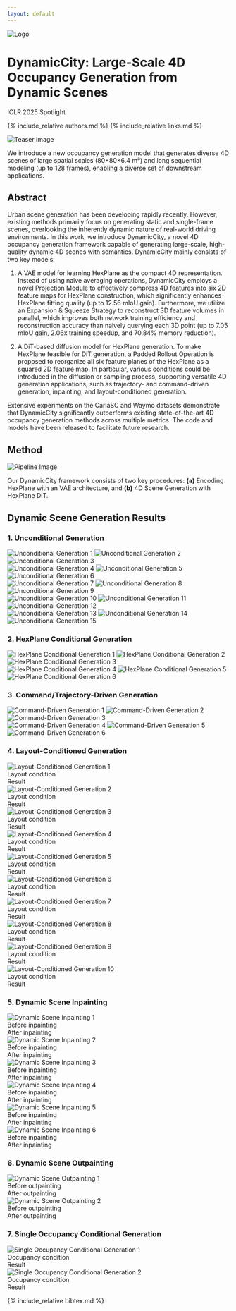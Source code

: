 ```yaml
---
layout: default
---
```


<div class="title-container">
  <img src="assets/images/logo.png" alt="Logo" class="logo">
  <h1>
    <span class="main-title"><span class="dynamic">Dynamic</span><span class="city">City</span>: Large-Scale 4D Occupancy</span>
    <span class="main-title">Generation from Dynamic Scenes</span>
  </h1>
</div>

<p class="venue">ICLR 2025 Spotlight</p>

{% include_relative authors.md %}
{% include_relative links.md %}

<div class="teaser-container">
  <img src="assets/images/teaser.webp" alt="Teaser Image" class="teaser-image">

  <p class="teaser-caption">
  We introduce a new occupancy generation model that generates diverse 4D scenes of large spatial scales (80×80×6.4 m³) and long sequential modeling (up to 128 frames), enabling a diverse set of downstream applications.
  </p>
</div>

## Abstract

<div class="abstract">
Urban scene generation has been developing rapidly recently. However, existing methods primarily focus on generating static and single-frame scenes, overlooking the inherently dynamic nature of real-world driving environments. In this work, we introduce <span class="highlight-pink">Dynamic</span><span class="highlight-blue">City</span>, a novel 4D occupancy generation framework capable of generating large-scale, high-quality dynamic 4D scenes with semantics. DynamicCity mainly consists of two key models:

1. A VAE model for learning HexPlane as the compact 4D representation. Instead of using naive averaging operations, DynamicCity employs a novel <span class="highlight">Projection Module</span> to effectively compress 4D features into six 2D feature maps for HexPlane construction, which significantly enhances HexPlane fitting quality (up to <span class="highlight">12.56</span> mIoU gain). Furthermore, we utilize an <span class="highlight">Expansion & Squeeze Strategy</span> to reconstruct 3D feature volumes in parallel, which improves both network training efficiency and reconstruction accuracy than naively querying each 3D point (up to <span class="highlight">7.05</span> mIoU gain, <span class="highlight">2.06x</span> training speedup, and <span class="highlight">70.84%</span> memory reduction).

2. A DiT-based diffusion model for HexPlane generation. To make HexPlane feasible for DiT generation, a <span class="highlight">Padded Rollout Operation</span> is proposed to reorganize all six feature planes of the HexPlane as a squared 2D feature map. In particular, various conditions could be introduced in the diffusion or sampling process, supporting <span class="highlight">versatile 4D generation applications</span>, such as trajectory- and command-driven generation, inpainting, and layout-conditioned generation.

Extensive experiments on the CarlaSC and Waymo datasets demonstrate that DynamicCity significantly outperforms existing state-of-the-art 4D occupancy generation methods across multiple metrics. The code and models have been released to facilitate future research.
</div>

## Method

<div class="method-container">
  <img src="assets/images/pipeline.png" alt="Pipeline Image" class="method-image">

  <p class="method-caption">
  Our <span class="highlight-pink">Dynamic</span><span class="highlight-blue">City</span> framework consists of two key procedures: <strong>(a)</strong> Encoding HexPlane with an VAE architecture, and <strong>(b)</strong> 4D Scene Generation with HexPlane DiT.
  </p>
</div>

## Dynamic Scene Generation Results

### 1. Unconditional Generation
<div class="demo-section">
  <div class="video-row">
    <img src="assets/images/u_c_1.webp" alt="Unconditional Generation 1" class="video-small">
    <img src="assets/images/u_c_2.webp" alt="Unconditional Generation 2" class="video-small">
    <img src="assets/images/u_c_3.webp" alt="Unconditional Generation 3" class="video-small">
  </div>
  
  <div class="video-row">
    <img src="assets/images/R_u_c_1.webp" alt="Unconditional Generation 4" class="video-small">
    <img src="assets/images/R_u_c_2.webp" alt="Unconditional Generation 5" class="video-small">
    <img src="assets/images/R_u_c_3.webp" alt="Unconditional Generation 6" class="video-small">
  </div>

  <div class="video-row">
    <img src="assets/images/R_u_c_4.webp" alt="Unconditional Generation 7" class="video-small">
    <img src="assets/images/R_u_c_5.webp" alt="Unconditional Generation 8" class="video-small">
    <img src="assets/images/R_u_c_6.webp" alt="Unconditional Generation 9" class="video-small">
  </div>

  <div class="video-row">
    <img src="assets/images/R_u_c_7.webp" alt="Unconditional Generation 10" class="video-small">
    <img src="assets/images/R_u_c_8.webp" alt="Unconditional Generation 11" class="video-small">
    <img src="assets/images/R_u_c_9.webp" alt="Unconditional Generation 12" class="video-small">
  </div>
  
  <div class="video-row">
    <img src="assets/images/u_w_1.webp" alt="Unconditional Generation 13" class="video-small">
    <img src="assets/images/u_w_2.webp" alt="Unconditional Generation 14" class="video-small">
    <img src="assets/images/u_w_3.webp" alt="Unconditional Generation 15" class="video-small">
  </div>
</div>

### 2. HexPlane Conditional Generation
<div class="demo-section">
  <div class="video-row">
    <img src="assets/images/h_c_1.webp" alt="HexPlane Conditional Generation 1" class="video-small">
    <img src="assets/images/h_c_2.webp" alt="HexPlane Conditional Generation 2" class="video-small">
    <img src="assets/images/h_c_3.webp" alt="HexPlane Conditional Generation 3" class="video-small">
  </div>
  
  <div class="video-row">
    <img src="assets/images/h_w_1.webp" alt="HexPlane Conditional Generation 4" class="video-small">
    <img src="assets/images/h_w_2.webp" alt="HexPlane Conditional Generation 5" class="video-small">
    <img src="assets/images/h_w_3.webp" alt="HexPlane Conditional Generation 6" class="video-small">
  </div>
</div>

### 3. Command/Trajectory-Driven Generation
<div class="demo-section">
  <div class="video-row">
    <img src="assets/images/r_c_1.webp" alt="Command-Driven Generation 1" class="video-small">
    <img src="assets/images/r_c_2.webp" alt="Command-Driven Generation 2" class="video-small">
    <img src="assets/images/r_c_3.webp" alt="Command-Driven Generation 3" class="video-small">
  </div>

  <div class="video-row">
    <img src="assets/images/R_c_c_1.webp" alt="Command-Driven Generation 4" class="video-small">
    <img src="assets/images/R_c_c_2.webp" alt="Command-Driven Generation 5" class="video-small">
    <img src="assets/images/R_c_c_3.webp" alt="Command-Driven Generation 6" class="video-small">
  </div>
</div>

### 4. Layout-Conditioned Generation
<div class="demo-section">
  <div class="video-row">
    <div class="video-container">
      <img src="assets/images/l_c_1.webp" alt="Layout-Conditioned Generation 1" class="video-normal">
      <div class="video-captions">
        <div class="caption-left">Layout condition</div>
        <div class="caption-right">Result</div>
      </div>
    </div>
    <div class="video-container">
      <img src="assets/images/l_c_2.webp" alt="Layout-Conditioned Generation 2" class="video-normal">
      <div class="video-captions">
        <div class="caption-left">Layout condition</div>
        <div class="caption-right">Result</div>
      </div>
    </div>
  </div>

  <div class="video-row">
    <div class="video-container">
      <img src="assets/images/R_l_c_1.webp" alt="Layout-Conditioned Generation 3" class="video-normal">
      <div class="video-captions">
        <div class="caption-left">Layout condition</div>
        <div class="caption-right">Result</div>
      </div>
    </div>
    <div class="video-container">
      <img src="assets/images/R_l_c_2.webp" alt="Layout-Conditioned Generation 4" class="video-normal">
      <div class="video-captions">
        <div class="caption-left">Layout condition</div>
        <div class="caption-right">Result</div>
      </div>
    </div>
  </div>

  <div class="video-row">
    <div class="video-container">
      <img src="assets/images/R_l_c_3.webp" alt="Layout-Conditioned Generation 5" class="video-normal">
      <div class="video-captions">
        <div class="caption-left">Layout condition</div>
        <div class="caption-right">Result</div>
      </div>
    </div>
    <div class="video-container">
      <img src="assets/images/R_l_c_4.webp" alt="Layout-Conditioned Generation 6" class="video-normal">
      <div class="video-captions">
        <div class="caption-left">Layout condition</div>
        <div class="caption-right">Result</div>
      </div>
    </div>
  </div>

  <div class="video-row">
    <div class="video-container">
      <img src="assets/images/R_l_c_5.webp" alt="Layout-Conditioned Generation 7" class="video-normal">
      <div class="video-captions">
        <div class="caption-left">Layout condition</div>
        <div class="caption-right">Result</div>
      </div>
    </div>
    <div class="video-container">
      <img src="assets/images/R_l_c_6.webp" alt="Layout-Conditioned Generation 8" class="video-normal">
      <div class="video-captions">
        <div class="caption-left">Layout condition</div>
        <div class="caption-right">Result</div>
      </div>
    </div>
  </div>
  
  <div class="video-row">
    <div class="video-container">
      <img src="assets/images/l_w_1.webp" alt="Layout-Conditioned Generation 9" class="video-normal">
      <div class="video-captions">
        <div class="caption-left">Layout condition</div>
        <div class="caption-right">Result</div>
      </div>
    </div>
    <div class="video-container">
      <img src="assets/images/l_w_2.webp" alt="Layout-Conditioned Generation 10" class="video-normal">
      <div class="video-captions">
        <div class="caption-left">Layout condition</div>
        <div class="caption-right">Result</div>
      </div>
    </div>
  </div>
</div>

### 5. Dynamic Scene Inpainting
<div class="demo-section">
  <div class="video-row">
    <div class="video-container">
      <img src="assets/images/i_c_1.webp" alt="Dynamic Scene Inpainting 1" class="video-normal">
      <div class="video-captions">
        <div class="caption-left">Before inpainting</div>
        <div class="caption-right">After inpainting</div>
      </div>
    </div>
    <div class="video-container">
      <img src="assets/images/i_c_2.webp" alt="Dynamic Scene Inpainting 2" class="video-normal">
      <div class="video-captions">
        <div class="caption-left">Before inpainting</div>
        <div class="caption-right">After inpainting</div>
      </div>
    </div>
  </div>

  <div class="video-row">
    <div class="video-container">
      <img src="assets/images/R_i_c_1.webp" alt="Dynamic Scene Inpainting 3" class="video-normal">
      <div class="video-captions">
        <div class="caption-left">Before inpainting</div>
        <div class="caption-right">After inpainting</div>
      </div>
    </div>
    <div class="video-container">
      <img src="assets/images/R_i_c_2.webp" alt="Dynamic Scene Inpainting 4" class="video-normal">
      <div class="video-captions">
        <div class="caption-left">Before inpainting</div>
        <div class="caption-right">After inpainting</div>
      </div>
    </div>
  </div>

  <div class="video-row">
    <div class="video-container">
      <img src="assets/images/R_i_c_3.webp" alt="Dynamic Scene Inpainting 5" class="video-normal">
      <div class="video-captions">
        <div class="caption-left">Before inpainting</div>
        <div class="caption-right">After inpainting</div>
      </div>
    </div>
    <div class="video-container">
      <img src="assets/images/R_i_c_4.webp" alt="Dynamic Scene Inpainting 6" class="video-normal">
      <div class="video-captions">
        <div class="caption-left">Before inpainting</div>
        <div class="caption-right">After inpainting</div>
      </div>
    </div>
  </div>
</div>

### 6. Dynamic Scene Outpainting
<div class="demo-section">
  <div class="video-row">
    <div class="video-container">
      <img src="assets/images/R_o_c_1.webp" alt="Dynamic Scene Outpainting 1" class="video-normal">
      <div class="video-captions">
        <div class="caption-left">Before outpainting</div>
        <div class="caption-right">After outpainting</div>
      </div>
    </div>
    <div class="video-container">
      <img src="assets/images/R_o_c_2.webp" alt="Dynamic Scene Outpainting 2" class="video-normal">
      <div class="video-captions">
        <div class="caption-left">Before outpainting</div>
        <div class="caption-right">After outpainting</div>
      </div>
    </div>
  </div>
</div>

### 7. Single Occupancy Conditional Generation
<div class="demo-section">
  <div class="video-row">
    <div class="video-container">
      <img src="assets/images/R_single_1.webp" alt="Single Occupancy Conditional Generation 1" class="video-normal">
      <div class="video-captions">
        <div class="caption-left">Occupancy condition</div>
        <div class="caption-right">Result</div>
      </div>
    </div>
    <div class="video-container">
      <img src="assets/images/R_single_2.webp" alt="Single Occupancy Conditional Generation 2" class="video-normal">
      <div class="video-captions">
        <div class="caption-left">Occupancy condition</div>
        <div class="caption-right">Result</div>
      </div>
    </div>
  </div>
</div>

{% include_relative bibtex.md %}
